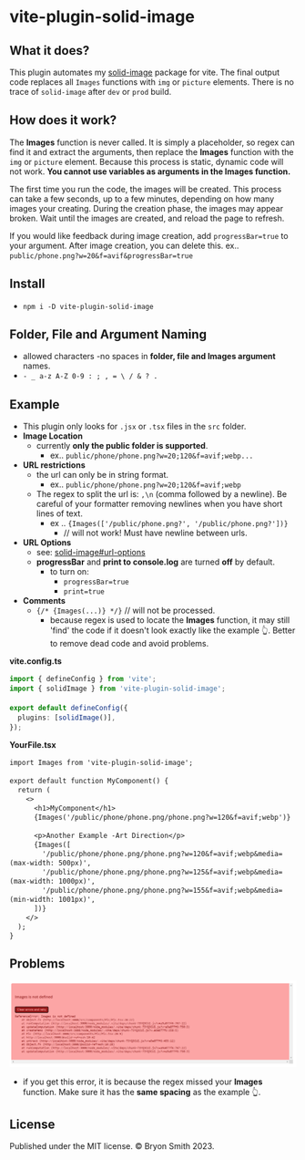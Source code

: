 # vite-plugin-solid-image

## What it does?

This plugin automates my [solid-image](https://www.npmjs.com/package/solid-image) package for vite.
The final output code replaces all `Images` functions with `img` or `picture` elements. There is no trace of `solid-image` after `dev` or `prod` build.

## How does it work?

The **Images** function is never called. It is simply a placeholder, so regex can find it and extract the arguments, then replace the **Images** function with the `img` or `picture` element. Because this process is static, dynamic code will not work. **You cannot use variables as arguments in the Images function.**

The first time you run the code, the images will be created. This process can take a few seconds, up to a few minutes, depending on how many images your creating. During the creation phase, the images may appear broken. Wait until the images are created, and reload the page to refresh.

If you would like feedback during image creation, add `progressBar=true` to your argument. After image creation, you can delete this.
ex.. `public/phone.png?w=20&f=avif&progressBar=true`

## Install

- `npm i -D vite-plugin-solid-image`

## Folder, File and Argument Naming

- allowed characters -no spaces in **folder, file and Images argument** names.
- `- _ a-z A-Z 0-9 : ; , = \ / & ? .`

## Example

- This plugin only looks for `.jsx` or `.tsx` files in the `src` folder.
- **Image Location**
  - currently **only the public folder is supported**.
    - ex.. `public/phone/phone.png?w=20;120&f=avif;webp...`
- **URL restrictions**
  - the url can only be in string format.
    - ex.. `public/phone/phone.png?w=20;120&f=avif;webp`
  - The regex to split the url is: `,\n` (comma followed by a newline). Be careful of your formatter removing newlines when you have short lines of text.
    - ex .. `{Images(['/public/phone.png?', '/public/phone.png?'])}`
      - // will not work! Must have newline between urls.
- **URL Options**
  - see: [solid-image#url-options](https://github.com/webmastersmith/solid-image#url-options)
  - **progressBar** and **print to console.log** are turned **off** by default.
    - to turn on:
      - `progressBar=true`
      - `print=true`
- **Comments**
  - `{/* {Images(...)} */}` // will not be processed.
    - because regex is used to locate the **Images** function, it may still 'find' the code if it doesn't look exactly like the example 👆. Better to remove dead code and avoid problems.

**vite.config.ts**

```ts
import { defineConfig } from 'vite';
import { solidImage } from 'vite-plugin-solid-image';

export default defineConfig({
  plugins: [solidImage()],
});
```

**YourFile.tsx**

```tsx
import Images from 'vite-plugin-solid-image';

export default function MyComponent() {
  return (
    <>
      <h1>MyComponent</h1>
      {Images('/public/phone/phone.png/phone.png?w=120&f=avif;webp')}

      <p>Another Example -Art Direction</p>
      {Images([
        '/public/phone/phone.png/phone.png?w=120&f=avif;webp&media=(max-width: 500px)',
        '/public/phone/phone.png/phone.png?w=125&f=avif;webp&media=(max-width: 1000px)',
        '/public/phone/phone.png/phone.png?w=155&f=avif;webp&media=(min-width: 1001px)',
      ])}
    </>
  );
}
```

## Problems

![images not defined](https://github.com/webmastersmith/vite-plugin-solid-image/blob/main/images/images-not-defined.png)

- if you get this error, it is because the regex missed your **Images** function. Make sure it has the **same spacing** as the example 👆.

## License

Published under the MIT license. © Bryon Smith 2023.
